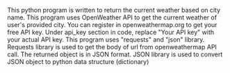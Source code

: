 This python program is written to return the current weather based on city name.
This program uses OpenWeather API to get the current weather of user's provided city.
You can register in openweathermap.org to get your free API key.
Under api_key section in code, replace "Your API key" with your actual API key.
This program uses  "requests" and "json" library.
Requests library is used to get the body of url from openweathermap API call. The returned object is in JSON format.
JSON library is used to convert JSON object to python data structure (dictionary)
